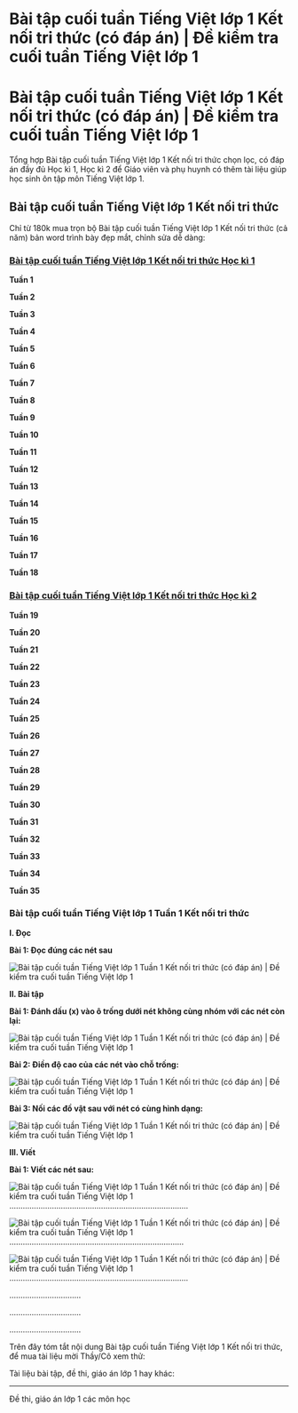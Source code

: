 # Bài tập cuối tuần Tiếng Việt lớp 1 Kết nối tri thức (có đáp án) | Đề kiểm tra cuối tuần Tiếng Việt lớp 1

# Bài tập cuối tuần Tiếng Việt lớp 1 Kết nối tri thức (có đáp án) | Đề kiểm tra cuối tuần Tiếng Việt lớp 1

Tổng hợp Bài tập cuối tuần Tiếng Việt lớp 1 Kết nối tri thức chọn lọc, có đáp án đầy đủ Học kì 1, Học kì 2 để Giáo viên và phụ huynh có thêm tài liệu giúp học sinh ôn tập môn Tiếng Việt lớp 1.

## Bài tập cuối tuần Tiếng Việt lớp 1 Kết nối tri thức

Chỉ từ 180k mua trọn bộ Bài tập cuối tuần Tiếng Việt lớp 1 Kết nối tri thức (cả năm) bản word trình bày đẹp mắt, chỉnh sửa dễ dàng:

### [**Bài tập cuối tuần Tiếng Việt lớp 1 Kết nối tri thức Học kì 1**](https://www.vietjack.com/bai-tap-cuoi-tuan-lop-1/bai-tap-cuoi-tuan-tieng-viet-lop-1-hoc-ki-1-kntt.jsp)

**Tuần 1**

**Tuần 2**

**Tuần 3**

**Tuần 4**

**Tuần 5**

**Tuần 6**

**Tuần 7**

**Tuần 8**

**Tuần 9**

**Tuần 10**

**Tuần 11**

**Tuần 12**

**Tuần 13**

**Tuần 14**

**Tuần 15**

**Tuần 16**

**Tuần 17**

**Tuần 18**

### [**Bài tập cuối tuần Tiếng Việt lớp 1 Kết nối tri thức Học kì 2**](https://www.vietjack.com/bai-tap-cuoi-tuan-lop-1/bai-tap-cuoi-tuan-tieng-viet-lop-1-hoc-ki-2-kntt.jsp)

**Tuần 19**

**Tuần 20**

**Tuần 21**

**Tuần 22**

**Tuần 23**

**Tuần 24**

**Tuần 25**

**Tuần 26**

**Tuần 27**

**Tuần 28**

**Tuần 29**

**Tuần 30**

**Tuần 31**

**Tuần 32**

**Tuần 33**

**Tuần 34**

**Tuần 35**

### Bài tập cuối tuần Tiếng Việt lớp 1 Tuần 1 Kết nối tri thức

**I. Đọc**

**Bài 1: Đọc đúng các nét sau**

![Bài tập cuối tuần Tiếng Việt lớp 1 Tuần 1 Kết nối tri thức \(có đáp án\) | Đề kiểm tra cuối tuần Tiếng Việt lớp 1](https://www.vietjack.com/bai-tap-cuoi-tuan-lop-1/images/athay-bai-tap-cuoi-tuan-tieng-viet-lop-1-tuan-1-kntt-213658.PNG)

**II. Bài tập**

**Bài 1: Đánh dấu (x) vào ô trống dưới nét không cùng nhóm với các nét còn lại:**

![Bài tập cuối tuần Tiếng Việt lớp 1 Tuần 1 Kết nối tri thức \(có đáp án\) | Đề kiểm tra cuối tuần Tiếng Việt lớp 1](https://www.vietjack.com/bai-tap-cuoi-tuan-lop-1/images/athay-bai-tap-cuoi-tuan-tieng-viet-lop-1-tuan-1-kntt-213659.PNG)

**Bài 2: Điền độ cao của các nét vào chỗ trống:**

![Bài tập cuối tuần Tiếng Việt lớp 1 Tuần 1 Kết nối tri thức \(có đáp án\) | Đề kiểm tra cuối tuần Tiếng Việt lớp 1](https://www.vietjack.com/bai-tap-cuoi-tuan-lop-1/images/athay-bai-tap-cuoi-tuan-tieng-viet-lop-1-tuan-1-kntt-213660.PNG)  


**Bài 3: Nối các đồ vật sau với nét có cùng hình dạng:**

![Bài tập cuối tuần Tiếng Việt lớp 1 Tuần 1 Kết nối tri thức \(có đáp án\) | Đề kiểm tra cuối tuần Tiếng Việt lớp 1](https://www.vietjack.com/bai-tap-cuoi-tuan-lop-1/images/athay-bai-tap-cuoi-tuan-tieng-viet-lop-1-tuan-1-kntt-213661.PNG)

**III. Viết**

**Bài 1: Viết các nét sau:**

![Bài tập cuối tuần Tiếng Việt lớp 1 Tuần 1 Kết nối tri thức \(có đáp án\) | Đề kiểm tra cuối tuần Tiếng Việt lớp 1](https://www.vietjack.com/bai-tap-cuoi-tuan-lop-1/images/athay-bai-tap-cuoi-tuan-tieng-viet-lop-1-tuan-1-kntt-213662.PNG)................................................................................

![Bài tập cuối tuần Tiếng Việt lớp 1 Tuần 1 Kết nối tri thức \(có đáp án\) | Đề kiểm tra cuối tuần Tiếng Việt lớp 1](https://www.vietjack.com/bai-tap-cuoi-tuan-lop-1/images/athay-bai-tap-cuoi-tuan-tieng-viet-lop-1-tuan-1-kntt-213663.PNG)..............................................................................

![Bài tập cuối tuần Tiếng Việt lớp 1 Tuần 1 Kết nối tri thức \(có đáp án\) | Đề kiểm tra cuối tuần Tiếng Việt lớp 1](https://www.vietjack.com/bai-tap-cuoi-tuan-lop-1/images/athay-bai-tap-cuoi-tuan-tieng-viet-lop-1-tuan-1-kntt-213664.PNG)................................................................................

................................

................................

................................

Trên đây tóm tắt nội dung Bài tập cuối tuần Tiếng Việt lớp 1 Kết nối tri thức, để mua tài liệu mời Thầy/Cô xem thử:

Tài liệu bài tập, đề thi, giáo án lớp 1 hay khác:

* * *

Đề thi, giáo án lớp 1 các môn học
